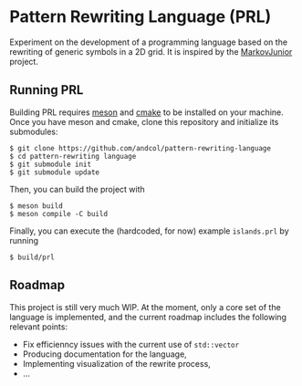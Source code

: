# Pattern Rewriting Language (PRL)

Experiment on the development of a programming language based on the rewriting of generic symbols in a 2D grid.
It is inspired by the [MarkovJunior](https://github.com/mxgmn/MarkovJunior) project.

## Running PRL

Building PRL requires [meson](https://mesonbuild.com) and [cmake](https://cmake.org) to be installed on your machine. Once you have meson and cmake, clone this repository and initialize its submodules:

```
$ git clone https://github.com/andcol/pattern-rewriting-language
$ cd pattern-rewriting language
$ git submodule init
$ git submodule update
```

Then, you can build the project with

```
$ meson build
$ meson compile -C build
```

Finally, you can execute the (hardcoded, for now) example `islands.prl` by running

```
$ build/prl
```

## Roadmap
This project is still very much WIP. At the moment, only a core set of the language is implemented, and the current roadmap includes the following relevant points:

* Fix efficienncy issues with the current use of `std::vector`
* Producing documentation for the language,
* Implementing visualization of the rewrite process,
* ...